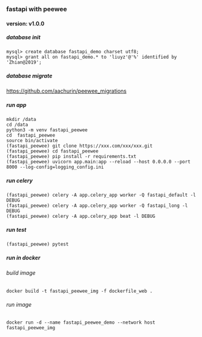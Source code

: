 ### fastapi with peewee
#### version: v1.0.0


##### database init

```shell script
mysql> create database fastapi_demo charset utf8;
mysql> grant all on fastapi_demo.* to 'liuyz'@'%' identified by 'Zhian@2019';
```

##### database migrate

<https://github.com/aachurin/peewee_migrations>

##### run app

```shell script
mkdir /data
cd /data
python3 -m venv fastapi_peewee
cd  fastapi_peewee
source bin/activate
(fastapi_peewee) git clone https://xxx.com/xxx/xxx.git
(fastapi_peewee) cd fastapi_peewee
(fastapi_peewee) pip install -r requirements.txt
(fastapi_peewee) uvicorn app.main:app --reload --host 0.0.0.0 --port 8000 --log-config=logging_config.ini
```


##### run celery

```shell script
(fastapi_peewee) celery -A app.celery_app worker -Q fastapi_default -l DEBUG
(fastapi_peewee) celery -A app.celery_app worker -Q fastapi_long -l DEBUG
(fastapi_peewee) celery -A app.celery_app beat -l DEBUG
```

##### run test

```shell script
(fastapi_peewee) pytest

```

##### run in docker
###### build image
```shell script
docker build -t fastapi_peewee_img -f dockerfile_web .
```
###### run image
```shell script
docker run -d --name fastapi_peewee_demo --network host fastapi_peewee_img
```

